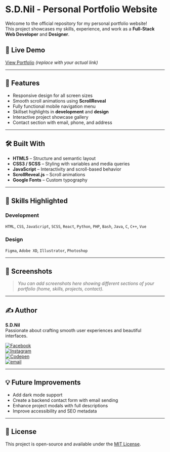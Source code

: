 # S.D.Nil - Personal Portfolio Website

Welcome to the official repository for my personal portfolio website!  
This project showcases my skills, experience, and work as a **Full-Stack Web Developer** and **Designer**.

## 🔗 Live Demo
[View Portfolio](https://your-portfolio-link.com) *(replace with your actual link)*

---

## 📌 Features

- Responsive design for all screen sizes
- Smooth scroll animations using **ScrollReveal**
- Fully functional mobile navigation menu
- Skillset highlights in **development** and **design**
- Interactive project showcase gallery
- Contact section with email, phone, and address

---

## 🛠️ Built With

- **HTML5** – Structure and semantic layout
- **CSS3 / SCSS** – Styling with variables and media queries
- **JavaScript** – Interactivity and scroll-based behavior
- **ScrollReveal.js** – Scroll animations
- **Google Fonts** – Custom typography

---

## 🧠 Skills Highlighted

### Development
`HTML`, `CSS`, `JavaScript`, `SCSS`, `React`, `Python`, `PHP`, `Bash`, `Java`, `C`, `C++`, `Vue`

### Design
`Figma`, `Adobe XD`, `Illustrator`, `Photoshop`

---

## 📸 Screenshots

> *You can add screenshots here showing different sections of your portfolio (home, skills, projects, contact).*

---

## ✍️ Author

**S.D.Nil**  
Passionate about crafting smooth user experiences and beautiful interfaces.

[![Facebook](https://img.shields.io/badge/Facebook-%231877F2.svg?logo=Facebook&logoColor=white)](https://www.facebook.com/share/16381jBqFQ/)  
[![Instagram](https://img.shields.io/badge/Instagram-%23E4405F.svg?logo=Instagram&logoColor=white)](https://instagram.com/_s.d.nil_)  
[![Codepen](https://img.shields.io/badge/Codepen-000000?logo=codepen&logoColor=white)](https://codepen.io/hidinhgy-the-selector)  
[![email](https://img.shields.io/badge/Email-D14836?logo=gmail&logoColor=white)](mailto:gamersclub3232@gmail.com)

---

## 💡 Future Improvements

- Add dark mode support
- Create a backend contact form with email sending
- Enhance project modals with full descriptions
- Improve accessibility and SEO metadata

---

## 📄 License

This project is open-source and available under the [MIT License](LICENSE).